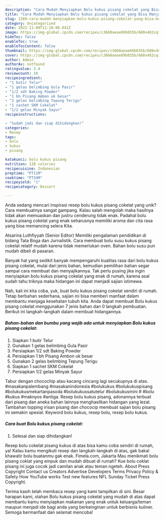 ```yaml
---
description: "Cara Mudah Menyiapkan Bolu kukus pisang cokelat yang Bisa Manjain Lidah"
title: "Cara Mudah Menyiapkan Bolu kukus pisang cokelat yang Bisa Manjain Lidah"
slug: 1289-cara-mudah-menyiapkan-bolu-kukus-pisang-cokelat-yang-bisa-manjain-lidah
category: Uncategorized
date: 2022-11-09T11:18:08.041Z
image: https://img-global.cpcdn.com/recipes/c3660aeae69b035b/680x482cq70/bolu-kukus-pisang-cokelat-foto-resep-utama.jpg
hideToc: false
enableToc: true
enableTocContent: false
thumbnail: https://img-global.cpcdn.com/recipes/c3660aeae69b035b/680x482cq70/bolu-kukus-pisang-cokelat-foto-resep-utama.jpg
cover: https://img-global.cpcdn.com/recipes/c3660aeae69b035b/680x482cq70/bolu-kukus-pisang-cokelat-foto-resep-utama.jpg
author: Admin
authorAv: notfound
ratingvalue: 3.4
reviewcount: 10
recipeingredient:
- "1 butir Telur"
- "1 gelas belimbing Gula Pasir"
- "1/2 sdt Baking Powder"
- "1 bh Pisang Ambon uk besar"
- "2 gelas belimbing Tepung Terigu"
- "1 sachet SKM Cokelat"
- "1/2 gelas Minyak Sayur"
recipeinstructions:

- "Sudah jadi dan siap dihidangkan!"
categories:
- Resep
tags:
- bolu
- kukus
- pisang

katakunci: bolu kukus pisang 
nutrition: 128 calories
recipecuisine: Indonesian
preptime: "PT11M"
cooktime: "PT34M"
recipeyield: "1"
recipecategory: Dessert

---
```





Anda sedang mencari inspirasi resep bolu kukus pisang cokelat yang unik? Cara membuatnya sangat gampang. Kalau salah mengolah maka hasilnya tidak akan memuaskan dan justru cenderung tidak enak. Padahal bolu kukus pisang cokelat yang enak seharusnya memiliki aroma dan cita rasa yang bisa memancing selera Kita.





Atsarina Luthfiyyah (Senior Editor) Memiliki pengalaman pendidikan di bidang Tata Boga dan Jurnalistik. Cara membuat bolu susu kukus pisang cokelat relatif mudah karena tidak memerlukan oven. Bahan bolu susu pun mudah dibeli di pasaran.

Banyak hal yang sedikit banyak mempengaruhi kualitas rasa dari bolu kukus pisang cokelat, mulai dari jenis bahan, kemudian pemilihan bahan segar sampai cara membuat dan menyajikannya. Tak perlu pusing jika ingin menyiapkan bolu kukus pisang cokelat yang enak di rumah, karena asal sudah tahu triknya maka hidangan ini dapat menjadi sajian istimewa.






Nah, kali ini kita coba, yuk, buat bolu kukus pisang cokelat sendiri di rumah. Tetap berbahan sederhana, sajian ini bisa memberi manfaat dalam membantu menjaga kesehatan tubuh kita. Anda dapat membuat Bolu kukus pisang cokelat menggunakan 7 jenis bahan dan 0 langkah pembuatan. Berikut ini langkah-langkah dalam membuat hidangannya.

<!--inarticleads1-->

##### Bahan-bahan dan bumbu yang wajib ada untuk menyiapkan Bolu kukus pisang cokelat:

1. Siapkan 1 butir Telur
1. Gunakan 1 gelas belimbing Gula Pasir
1. Persiapkan 1/2 sdt Baking Powder
1. Persiapkan 1 bh Pisang Ambon uk besar
1. Gunakan 2 gelas belimbing Tepung Terigu
1. Siapkan 1 sachet SKM Cokelat
1. Persiapkan 1/2 gelas Minyak Sayur


Tabur dengan chocochip atau kacang cincang lagi secukupnya di atas. #masakanpalembang #masakanindonesia #bolukukus #bolukukuspisang #bolukukusmekartanpasoda #bolukukussatutelur #bolukukusmini # #bolu #kukus #maknyos #antiga. Resep bolu kukus pisang, adonannya terbuat dari pisang dan aneka bahan lainnya menghasilkan hidangan yang lezat. Tambahan topping irisan pisang dan chococip membuat sajian bolu pisang ini semakin spesial. Keyword bolu kukus, resep bolu, resep bolu kukus. 

<!--inarticleads2-->

##### Cara buat Bolu kukus pisang cokelat:


1. Selesai dan siap dihidangkan!

Resep bolu cokelat pisang kukus di atas bisa kamu coba sendiri di rumah, ya! Kalau kamu mengikuti resep dan langkah-langkah di atas, gak bakal khawatir bolu buatanmu gak enak. Fimela.com, Jakarta Mau menikmati bolu pisang coklat yang empuk dan mudah dibuat di rumah? Kue bolu coklat pisang ini juga cocok jadi camilan anak atau teman ngeteh. About Press Copyright Contact us Creators Advertise Developers Terms Privacy Policy &amp; Safety How YouTube works Test new features NFL Sunday Ticket Press Copyright. 

Terima kasih telah membaca resep yang kami tampilkan di sini. Besar harapan kami, olahan Bolu kukus pisang cokelat yang mudah di atas dapat membantu kamu menyiapkan makanan yang enak untuk keluarga/teman maupun menjadi ide bagi anda yang berkeinginan untuk berbisnis kuliner. Semoga bermanfaat dan selamat mencoba!
